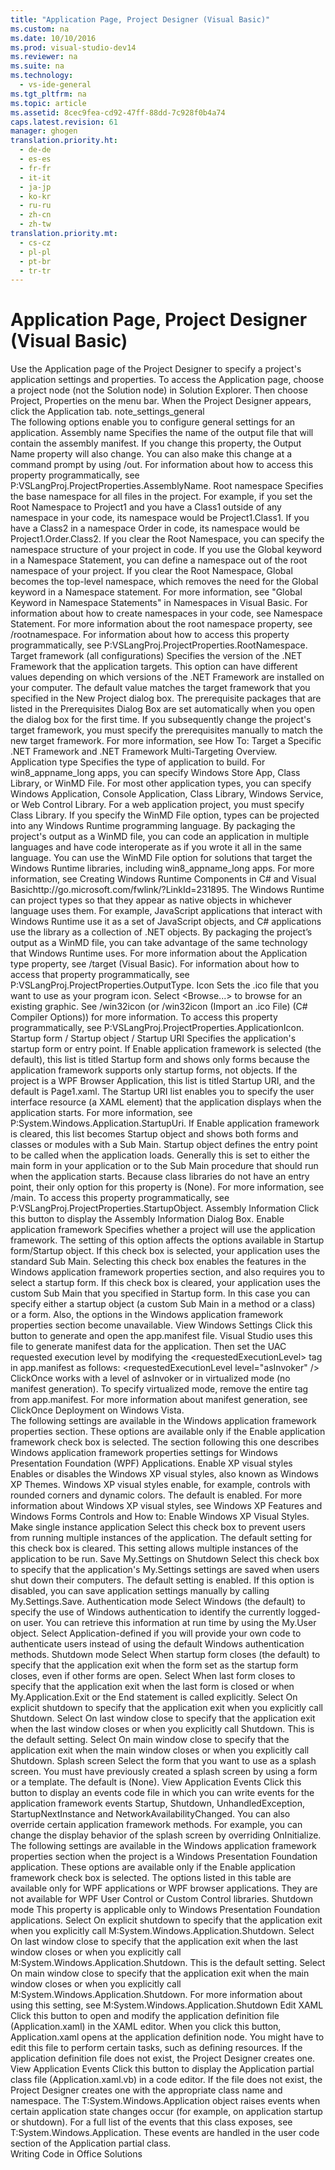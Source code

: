 ```yaml
---
title: "Application Page, Project Designer (Visual Basic)"
ms.custom: na
ms.date: 10/10/2016
ms.prod: visual-studio-dev14
ms.reviewer: na
ms.suite: na
ms.technology: 
  - vs-ide-general
ms.tgt_pltfrm: na
ms.topic: article
ms.assetid: 8cec9fea-cd92-47ff-88dd-7c928f0b4a74
caps.latest.revision: 61
manager: ghogen
translation.priority.ht: 
  - de-de
  - es-es
  - fr-fr
  - it-it
  - ja-jp
  - ko-kr
  - ru-ru
  - zh-cn
  - zh-tw
translation.priority.mt: 
  - cs-cz
  - pl-pl
  - pt-br
  - tr-tr
---
```

# Application Page, Project Designer (Visual Basic)
<?xml version="1.0" encoding="utf-8"?>
<developerUIReferenceDocument xmlns="http://ddue.schemas.microsoft.com/authoring/2003/5" xmlns:xlink="http://www.w3.org/1999/xlink" xmlns:xsi="http://www.w3.org/2001/XMLSchema-instance" xsi:schemaLocation="http://ddue.schemas.microsoft.com/authoring/2003/5 http://clixdevr3.blob.core.windows.net/ddueschema/developer.xsd">
  <introduction>
    <para>Use the <ui>Application</ui> page of the Project Designer to specify a project's application settings and properties.</para>
    <para>To access the <ui>Application</ui> page, choose a project node (not the <ui>Solution</ui> node) in <ui>Solution Explorer</ui>. Then choose <ui>Project</ui>, <ui>Properties</ui> on the menu bar. When the Project Designer appears, click the <ui>Application</ui> tab.</para>
    <para>
      <token>note_settings_general</token>
    </para>
  </introduction>
  <section>
    <title>General Application Settings</title>
    <content>
      <para>The following options enable you to configure general settings for an application.</para>
      <definitionTable>
        <definedTerm>
          <ui>Assembly name</ui>
        </definedTerm>
        <definition>
          <para>Specifies the name of the output file that will contain the assembly manifest. If you change this property, the <ui>Output Name</ui> property will also change. You can also make this change at a command prompt by using <link xlink:href="9f148c15-0909-4cb8-a2db-777f8a8b45ae">/out</link>. For information about how to access this property programmatically, see <codeEntityReference autoUpgrade="true">P:VSLangProj.ProjectProperties.AssemblyName</codeEntityReference>.</para>
        </definition>
        <definedTerm>
          <ui>Root namespace</ui>
        </definedTerm>
        <definition>
          <para>Specifies the base namespace for all files in the project. For example, if you set the <ui>Root Namespace</ui> to <codeInline>Project1</codeInline> and you have a <codeInline>Class1</codeInline> outside of any namespace in your code, its namespace would be <codeInline>Project1.Class1</codeInline>. If you have a <codeInline>Class2</codeInline> in a namespace <codeInline>Order</codeInline> in code, its namespace would be <codeInline>Project1.Order.Class2</codeInline>.</para>
          <para>If you clear the <ui>Root Namespace</ui>, you can specify the namespace structure of your project in code.</para>
          <alert class="note">
            <para>If you use the Global keyword in a <link xlink:href="a31fbd95-9ace-4c3d-bbb1-51222a2272b2">Namespace Statement</link>, you can define a namespace out of the root namespace of your project. If you clear the <ui>Root Namespace</ui>, <languageKeyword>Global</languageKeyword> becomes the top-level namespace, which removes the need for the <languageKeyword>Global</languageKeyword> keyword in a <languageKeyword>Namespace</languageKeyword> statement. For more information, see "Global Keyword in Namespace Statements" in <link xlink:href="cffac744-ab8c-4f1f-ba50-732c22ab4b88">Namespaces in Visual Basic</link>.</para>
          </alert>
          <para>For information about how to create namespaces in your code, see <link xlink:href="a31fbd95-9ace-4c3d-bbb1-51222a2272b2">Namespace Statement</link>.</para>
          <para>For more information about the root namespace property, see <link xlink:href="e9245edf-6bef-420d-a7c7-324117752783">/rootnamespace</link>.</para>
          <para>For information about how to access this property programmatically, see <codeEntityReference autoUpgrade="true">P:VSLangProj.ProjectProperties.RootNamespace</codeEntityReference>.</para>
        </definition>
        <definedTerm>
          <ui>Target framework (all configurations)</ui>
        </definedTerm>
        <definition>
          <para>Specifies the version of the .NET Framework that the application targets. This option can have different values depending on which versions of the .NET Framework are installed on your computer.</para>
          <para>The default value matches the target framework that you specified in the <ui>New Project</ui> dialog box.</para>
          <alert class="note">
            <para>The prerequisite packages that are listed in the <link xlink:href="53ac863c-77a0-409b-91e5-7a4bd8b8474e">Prerequisites Dialog Box</link> are set automatically when you open the dialog box for the first time. If you subsequently change the project's target framework, you must specify the prerequisites manually to match the new target framework.</para>
          </alert>
          <para>For more information, see <link xlink:href="dea62d25-3d1b-492e-a6cc-b5154489800a">How To: Target a Specific .NET Framework</link> and <link xlink:href="b1702c33-0672-4ebc-b779-2b324d6ea880">.NET Framework Multi-Targeting Overview</link>.</para>
        </definition>
        <definedTerm>
          <ui>Application type</ui>
        </definedTerm>
        <definition>
          <para>Specifies the type of application to build. For <token>win8_appname_long</token> apps, you can specify <ui>Windows Store App</ui>, <ui>Class Library</ui>, or <ui>WinMD File</ui>. For most other application types, you can specify <ui>Windows Application</ui>, <ui>Console Application</ui>, <ui>Class Library</ui>, <ui>Windows Service</ui>, or <ui>Web Control Library</ui>.</para>
          <para>For a web application project, you must specify <ui>Class Library</ui>.</para>
          <para>If you specify the <ui>WinMD File</ui> option, types can be projected into any Windows Runtime programming language. By packaging the project's output as a WinMD file, you can code an application in multiple languages and have code interoperate as if you wrote it all in the same language. You can use the <ui>WinMD File</ui> option for solutions that target the Windows Runtime libraries, including <token>win8_appname_long</token> apps. For more information, see <externalLink><linkText>Creating Windows Runtime Components in C# and Visual Basic</linkText><linkUri>http://go.microsoft.com/fwlink/?LinkId=231895</linkUri></externalLink>.</para>
          <alert class="note">
            <para>The Windows Runtime can project types so that they appear as native objects in whichever language uses them. For example, JavaScript applications that interact with Windows Runtime use it as a set of JavaScript objects, and C# applications use the library as a collection of .NET objects. By packaging the project’s output as a WinMD file, you can take advantage of the same technology that Windows Runtime uses.</para>
          </alert>
          <para>For more information about the <ui>Application type</ui> property, see <link xlink:href="e0954147-548b-461f-9c4b-a8f88845616c">/target (Visual Basic)</link>. For information about how to access that property programmatically, see <codeEntityReference autoUpgrade="true">P:VSLangProj.ProjectProperties.OutputType</codeEntityReference>.</para>
        </definition>
        <definedTerm>
          <ui>Icon</ui>
        </definedTerm>
        <definition>
          <para>Sets the .ico file that you want to use as your program icon. Select <ui>&lt;Browse...&gt;</ui> to browse for an existing graphic. See <link xlink:href="aecaab01-9353-46c5-941c-6edabd4eff92">/win32icon</link> (or <link xlink:href="756d9b6d-ab07-41b7-ba58-5bd88f711138">/win32icon (Import an .ico File) (C# Compiler Options)</link>) for more information. To access this property programmatically, see <codeEntityReference autoUpgrade="true">P:VSLangProj.ProjectProperties.ApplicationIcon</codeEntityReference>.</para>
        </definition>
        <definedTerm>
          <ui>Startup form / Startup object / Startup URI</ui>
        </definedTerm>
        <definition>
          <para>Specifies the application's startup form or entry point.</para>
          <para>If <ui>Enable application framework</ui> is selected (the default), this list is titled <ui>Startup form</ui> and shows only forms because the application framework supports only startup forms, not objects.</para>
          <para>If the project is a WPF Browser Application, this list is titled <ui>Startup URI</ui>, and the default is <ui>Page1.xaml</ui>. The <ui>Startup URI</ui> list enables you to specify the user interface resource (a XAML element) that the application displays when the application starts. For more information, see <codeEntityReference autoUpgrade="true">P:System.Windows.Application.StartupUri</codeEntityReference>.</para>
          <para>If <ui>Enable application framework</ui> is cleared, this list becomes <ui>Startup object</ui> and shows both forms and classes or modules with a <languageKeyword>Sub Main</languageKeyword>.</para>
          <para>
            <ui>Startup object</ui> defines the entry point to be called when the application loads. Generally this is set to either the main form in your application or to the <languageKeyword>Sub Main</languageKeyword> procedure that should run when the application starts. Because class libraries do not have an entry point, their only option for this property is <ui>(None)</ui>. For more information, see <link xlink:href="83fc339d-6652-415d-b205-b5133319b5b0">/main</link>. To access this property programmatically, see <codeEntityReference autoUpgrade="true">P:VSLangProj.ProjectProperties.StartupObject</codeEntityReference>.</para>
        </definition>
        <definedTerm>
          <ui>Assembly Information</ui>
        </definedTerm>
        <definition>
          <para>Click this button to display the <link xlink:href="8f1f6449-e03d-4a5b-9076-d3b1f84ada48">Assembly Information Dialog Box</link>.</para>
        </definition>
        <definedTerm>
          <ui>Enable application framework</ui>
        </definedTerm>
        <definition>
          <para>Specifies whether a project will use the application framework. The setting of this option affects the options available in <ui>Startup form</ui>/<ui>Startup object</ui>.</para>
          <para>If this check box is selected, your application uses the standard <languageKeyword>Sub Main</languageKeyword>. Selecting this check box enables the features in the <ui>Windows application framework properties</ui> section, and also requires you to select a startup form.</para>
          <para>If this check box is cleared, your application uses the custom <languageKeyword>Sub Main</languageKeyword> that you specified in <ui>Startup form</ui>. In this case you can specify either a startup object (a custom <languageKeyword>Sub Main</languageKeyword> in a method or a class) or a form. Also, the options in the <ui>Windows application framework properties</ui> section become unavailable.</para>
        </definition>
        <definedTerm>
          <ui>View Windows Settings</ui>
        </definedTerm>
        <definition>
          <para>Click this button to generate and open the app.manifest file. Visual Studio uses this file to generate manifest data for the application. Then set the UAC requested execution level by modifying the <languageKeyword>&lt;requestedExecutionLevel&gt;</languageKeyword> tag in app.manifest as follows:</para>
          <para>
            <codeInline>&lt;requestedExecutionLevel level="asInvoker" /&gt;</codeInline>
          </para>
          <para>ClickOnce works with a level of <codeInline>asInvoker</codeInline> or in virtualized mode (no manifest generation). To specify virtualized mode, remove the entire tag from app.manifest.</para>
          <para>For more information about manifest generation, see <link xlink:href="b21a0ebc-0ff6-4f49-8993-7d1ad3f8cac2">ClickOnce Deployment on Windows Vista</link>.</para>
        </definition>
      </definitionTable>
    </content>
  </section>
  <section>
    <title>Windows Application Framework Properties</title>
    <content>
      <para>The following settings are available in the <ui>Windows application framework properties</ui> section. These options are available only if the <ui>Enable application framework</ui> check box is selected. The section following this one describes <ui>Windows application framework properties</ui> settings for Windows Presentation Foundation (WPF) Applications.</para>
      <definitionTable>
        <definedTerm>
          <ui>Enable XP visual styles</ui>
        </definedTerm>
        <definition>
          <para>Enables or disables the Windows XP visual styles, also known as <newTerm>Windows XP Themes</newTerm>. Windows XP visual styles enable, for example, controls with rounded corners and dynamic colors. The default is enabled. For more information about Windows XP visual styles, see <legacyLink xlink:href="BC7FAB94-FCE9-4BF1-A8AD-A5837C91C3C0">Windows XP Features and Windows Forms Controls</legacyLink> and <link xlink:href="0a038ade-31cf-4e56-9cfe-7a1e6b83b57f">How to: Enable Windows XP Visual Styles</link>.</para>
        </definition>
        <definedTerm>
          <ui>Make single instance application</ui>
        </definedTerm>
        <definition>
          <para>Select this check box to prevent users from running multiple instances of the application. The default setting for this check box is cleared. This setting allows multiple instances of the application to be run. </para>
        </definition>
        <definedTerm>
          <ui>Save My.Settings on Shutdown</ui>
        </definedTerm>
        <definition>
          <para>Select this check box to specify that the application's <languageKeyword>My.Settings</languageKeyword> settings are saved when users shut down their computers. The default setting is enabled. If this option is disabled, you can save application settings manually by calling <languageKeyword>My.Settings.Save</languageKeyword>.</para>
        </definition>
        <definedTerm>
          <ui>Authentication mode</ui>
        </definedTerm>
        <definition>
          <para>Select <ui>Windows</ui> (the default) to specify the use of Windows authentication to identify the currently logged-on user. You can retrieve this information at run time by using the <languageKeyword>My.User</languageKeyword> object. Select <ui>Application-defined</ui> if you will provide your own code to authenticate users instead of using the default Windows authentication methods. </para>
        </definition>
        <definedTerm>
          <ui>Shutdown mode</ui>
        </definedTerm>
        <definition>
          <para>Select <ui>When startup form closes</ui> (the default) to specify that the application exit when the form set as the startup form closes, even if other forms are open. Select <ui>When last form closes</ui> to specify that the application exit when the last form is closed or when <languageKeyword>My.Application.Exit</languageKeyword> or the <languageKeyword>End</languageKeyword> statement is called explicitly. </para>
          <para>Select <ui>On explicit shutdown</ui> to specify that the application exit when you explicitly call <languageKeyword>Shutdown</languageKeyword>.</para>
          <para>Select <ui>On last window close</ui> to specify that the application exit when the last window closes or when you explicitly call <languageKeyword>Shutdown</languageKeyword>. This is the default setting.</para>
          <para>Select <ui>On main window close</ui> to specify that the application exit when the main window closes or when you explicitly call <languageKeyword>Shutdown</languageKeyword>.</para>
        </definition>
        <definedTerm>
          <ui>Splash screen</ui>
        </definedTerm>
        <definition>
          <para>Select the form that you want to use as a splash screen. You must have previously created a splash screen by using a form or a template. The default is <ui>(None)</ui>.</para>
        </definition>
        <definedTerm>
          <ui>View Application Events</ui>
        </definedTerm>
        <definition>
          <para>Click this button to display an events code file in which you can write events for the application framework events <languageKeyword>Startup</languageKeyword>, <languageKeyword>Shutdown</languageKeyword>, <languageKeyword>UnhandledException</languageKeyword>, <languageKeyword>StartupNextInstance</languageKeyword> and <languageKeyword>NetworkAvailabilityChanged</languageKeyword>. You can also override certain application framework methods. For example, you can change the display behavior of the splash screen by overriding <languageKeyword>OnInitialize</languageKeyword>.</para>
        </definition>
      </definitionTable>
    </content>
    <sections>
      <section>
        <title>Windows Application Framework Properties for Windows Presentation Foundation (WPF) Applications</title>
        <content>
          <para>The following settings are available in the <ui>Windows application framework properties</ui> section when the project is a Windows Presentation Foundation application. These options are available only if the <ui>Enable application framework</ui> check box is selected. The options listed in this table are available only for WPF applications or WPF browser applications. They are not available for WPF User Control or Custom Control libraries.</para>
          <definitionTable>
            <definedTerm>
              <ui>Shutdown mode</ui>
            </definedTerm>
            <definition>
              <para>This property is applicable only to Windows Presentation Foundation applications.</para>
              <para>Select <ui>On explicit shutdown</ui> to specify that the application exit when you explicitly call <codeEntityReference autoUpgrade="true">M:System.Windows.Application.Shutdown</codeEntityReference>.</para>
              <para>Select <ui>On last window close</ui> to specify that the application exit when the last window closes or when you explicitly call <codeEntityReference autoUpgrade="true">M:System.Windows.Application.Shutdown</codeEntityReference>. This is the default setting.</para>
              <para>Select <ui>On main window close</ui> to specify that the application exit when the main window closes or when you explicitly call <codeEntityReference autoUpgrade="true">M:System.Windows.Application.Shutdown</codeEntityReference>.</para>
              <para>For more information about using this setting, see <codeEntityReference autoUpgrade="true">M:System.Windows.Application.Shutdown</codeEntityReference></para>
            </definition>
            <definedTerm>
              <ui>Edit XAML</ui>
            </definedTerm>
            <definition>
              <para>Click this button to open and modify the application definition file (Application.xaml) in the XAML editor. When you click this button, Application.xaml opens at the application definition node. You might have to edit this file to perform certain tasks, such as defining resources. If the application definition file does not exist, the Project Designer creates one.</para>
            </definition>
            <definedTerm>
              <ui>View Application Events</ui>
            </definedTerm>
            <definition>
              <para>Click this button to display the <languageKeyword>Application</languageKeyword> partial class file (Application.xaml.vb) in a code editor. If the file does not exist, the Project Designer creates one with the appropriate class name and namespace.</para>
              <para>The <codeEntityReference autoUpgrade="true">T:System.Windows.Application</codeEntityReference> object raises events when certain application state changes occur (for example, on application startup or shutdown). For a full list of the events that this class exposes, see <codeEntityReference autoUpgrade="true">T:System.Windows.Application</codeEntityReference>. These events are handled in the user code section of the <languageKeyword>Application</languageKeyword> partial class. </para>
            </definition>
          </definitionTable>
        </content>
      </section>
    </sections>
  </section>
  <relatedTopics>
    
<link xlink:href="2d4d8fd0-e881-4829-976f-0d1a9221dec0">Writing Code in Office Solutions</link></relatedTopics>
</developerUIReferenceDocument>